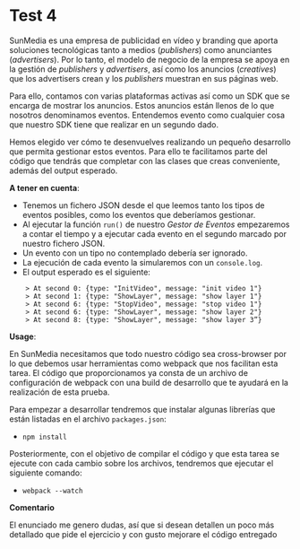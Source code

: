 # Test 4

SunMedia es una empresa de publicidad en vídeo y branding que aporta soluciones
tecnológicas tanto a medios (_publishers_) como anunciantes (_advertisers_). Por lo
tanto, el modelo de negocio de la empresa se apoya en la gestión de _publishers_
y _advertisers_, así como los anuncios (_creatives_) que los advertisers crean y
los _publishers_ muestran en sus páginas web.

Para ello, contamos con varias plataformas activas así como un SDK que se
encarga de mostrar los anuncios. Estos anuncios están llenos de lo que
nosotros denominamos eventos. Entendemos evento como cualquier cosa que
nuestro SDK tiene que realizar en un segundo dado.

Hemos elegido ver cómo te desenvuelves realizando un pequeño desarrollo que
permita gestionar estos eventos. Para ello te facilitamos parte del código que
tendrás que completar con las clases que creas conveniente, además del output
esperado.

**A tener en cuenta**:

* Tenemos un fichero JSON desde el que leemos tanto los tipos de eventos posibles,
  como los eventos que deberíamos gestionar.
* Al ejecutar la función `run()` de nuestro _Gestor de Eventos_ empezaremos a contar
  el tiempo y a ejecutar cada evento en el segundo marcado por nuestro fichero
  JSON.
* Un evento con un tipo no contemplado debería ser ignorado.
* La ejecución de cada evento la simularemos con un `console.log`.
* El output esperado es el siguiente:

```
    > At second 0: {type: "InitVideo", message: "init video 1"}
    > At second 1: {type: "ShowLayer", message: "show layer 1"}
    > At second 6: {type: "StopVideo", message: "stop video 1"}
    > At second 6: {type: "ShowLayer", message: "show layer 2"}
    > At second 8: {type: "ShowLayer", message: "show layer 3”}
```

**Usage**:

En SunMedia necesitamos que todo nuestro código sea cross-browser por lo que debemos usar herramientas como webpack que nos facilitan esta tarea. El código que proporcionamos ya consta de un archivo de configuración de webpack con una build de desarrollo que te ayudará en la realización de esta prueba.

Para empezar a desarrollar tendremos que instalar algunas librerías que están listadas en el archivo `packages.json`:

* `npm install`

Posteriormente, con el objetivo de compilar el código y que esta tarea se ejecute con cada cambio sobre los archivos, tendremos que ejecutar el siguiente comando:

* `webpack --watch`

**Comentario**

El enunciado me genero dudas, así que si desean detallen un poco más
detallado que pide el ejercicio y con gusto mejorare el código entregado
